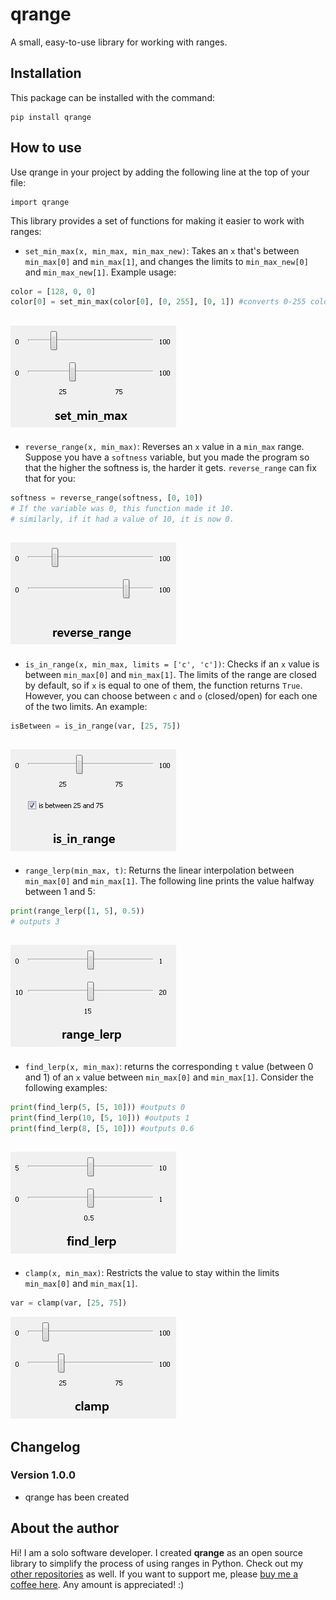 # qrange
A small, easy-to-use library for working with ranges.

## Installation
This package can be installed with the command:
```
pip install qrange
```
## How to use
Use qrange in your project by adding the following line at the top of your file:
```
import qrange
```
This library provides a set of functions for making it easier to work with ranges:
- `set_min_max(x, min_max, min_max_new)`: Takes an `x` that's between `min_max[0]` and `min_max[1]`, and changes the limits to `min_max_new[0]` and `min_max_new[1]`. Example usage:
```py
color = [128, 0, 0]
color[0] = set_min_max(color[0], [0, 255], [0, 1]) #converts 0-255 color to 0-1 color range.
```
![set_min_max](https://raw.githubusercontent.com/Forfunckle/images/master/set_min_max.gif)
----
- `reverse_range(x, min_max)`: Reverses an `x` value in a `min_max` range. Suppose you have a `softness` variable, but you made the program so that the higher the softness is, the harder it gets. `reverse_range` can fix that for you:
```py
softness = reverse_range(softness, [0, 10])
# If the variable was 0, this function made it 10.
# similarly, if it had a value of 10, it is now 0.
```
![reverse_range](https://raw.githubusercontent.com/Forfunckle/images/master/reverse_range.gif)
----
- `is_in_range(x, min_max, limits = ['c', 'c'])`: Checks if an `x` value is between `min_max[0]` and `min_max[1]`. The limits of the range are closed by default, so if `x` is equal to one of them, the function returns `True`. However, you can choose between `c` and `o` (closed/open) for each one of the two limits.
An example:
```py
isBetween = is_in_range(var, [25, 75])
```
![is_in_range](https://raw.githubusercontent.com/Forfunckle/images/master/is_in_range.gif)
----
- `range_lerp(min_max, t)`: Returns the linear interpolation between `min_max[0]` and `min_max[1]`. The following line prints the value halfway between 1 and 5:
```py
print(range_lerp([1, 5], 0.5))
# outputs 3
```
![range_lerp](https://raw.githubusercontent.com/Forfunckle/images/master/range_lerp.gif)
----
-  `find_lerp(x, min_max)`: returns the corresponding `t` value (between 0 and 1) of an `x` value between `min_max[0]` and `min_max[1]`. Consider the following examples:
```py
print(find_lerp(5, [5, 10])) #outputs 0
print(find_lerp(10, [5, 10])) #outputs 1
print(find_lerp(8, [5, 10])) #outputs 0.6
```
![find_lerp](https://raw.githubusercontent.com/Forfunckle/images/master/find_lerp.gif)
----
- `clamp(x, min_max)`: Restricts the value to stay within the limits `min_max[0]` and `min_max[1]`.
```py
var = clamp(var, [25, 75])
```
![clamp](https://raw.githubusercontent.com/Forfunckle/images/master/clamp.gif)

## Changelog
### Version 1.0.0
- qrange has been created

## About the author
Hi! I am a solo software developer. I created **qrange** as an open source library to simplify the process of using ranges in Python. Check out my [other repositories](https://github.com/Forfunckle?tab=repositories) as well.
If you want to support me, please [buy me a coffee here](https://www.paypal.me/forfunckle). Any amount is appreciated! :)
